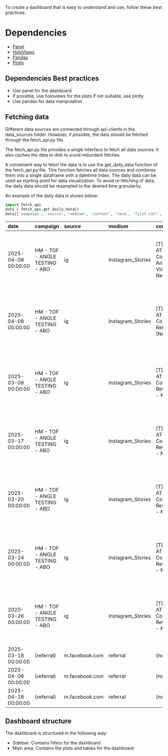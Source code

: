 To create a dashboard that is easy to understand and use, follow these best practices:

# Dependencies

- [Panel](https://panel.holoviz.org/)
- [HoloViews](https://holoviews.org/)
- [Pandas](https://pandas.pydata.org/)
- [Plotly](https://plotly.com/)

## Dependencies Best practices

- Use panel for the dashboard
- if possible, use holoviews for the plots if not suitable, use plotly
- Use pandas for data manipulation

## Fetching data

Different data sources are connected through api-clients in the data_sources folder. However, if possible, the data should be fetched through the fetch_api.py file.

The fetch_api.py file provides a single interface to fetch all data sources. It also caches the data to disk to avoid redundant fetches.

A convenient way to fetch the data is to use the get_daily_data function of the fetch_api.py file. This function fetches all data sources and combines them into a single dataframe with a datetime index. The daily data can be used as starting point for data visualization. To avoid re-fetching of data, the daily data should be resampled to the desired time granularity.

An example of the daily data is shown below:

```python
import fetch_api
data = fetch_api.get_daily_data()
data[['campaign', 'source', 'medium', 'content', 'term', 'first_call', 'sales', 'landing_page']].tail(10)
```
| date                | campaign                       | source         | medium            | content                                              | term                                                                 | first_call   | sales   | landing_page   |
|:--------------------|:-------------------------------|:---------------|:------------------|:-----------------------------------------------------|:---------------------------------------------------------------------|:-------------|:--------|:---------------|
| 2025-04-08 00:00:00 | HM - TOF - ANGLE TESTING - ABO | ig             | Instagram_Stories | [T] TOF - AT - New Copies - Animated Video2 - New LP | [T] HM - TOF - AT - Value-Based Purchase LLA - AUTO & DC - New LP    | <NA>         | <NA>    | Hubspot2       |
| 2025-04-08 00:00:00 | HM - TOF - ANGLE TESTING - ABO | ig             | Instagram_Stories | [T] TOF - AT - New Copies - Rebecca2 (New LP)        | [T] HM - TOF - AT - Value-Based Purchase LLA - AUTO & DC - Mixed LPs | <NA>         | <NA>    | Hubspot2       |
| 2025-03-08 00:00:00 | HM - TOF - ANGLE TESTING - ABO | ig             | Instagram_Stories | [T] TOF - AT - New Copies - Review 2 - New LP        | [T] HM - TOF - AT - Value-Based Purchase LLA - AUTO & DC - New LP    | <NA>         | <NA>    | Hubspot2       |
| 2025-03-17 00:00:00 | HM - TOF - ANGLE TESTING - ABO | ig             | Instagram_Stories | [T] TOF - AT - New Copies - Review 2 - New LP        | [T] HM - TOF - AT - Value-Based Purchase LLA - AUTO & DC - New LP    | <NA>         | <NA>    | Hubspot2       |
| 2025-03-20 00:00:00 | HM - TOF - ANGLE TESTING - ABO | ig             | Instagram_Stories | [T] TOF - AT - New Copies - Review 2 - New LP        | [T] HM - TOF - AT - Value-Based Purchase LLA - AUTO & DC - New LP    | <NA>         | <NA>    | Hubspot2       |
| 2025-03-24 00:00:00 | HM - TOF - ANGLE TESTING - ABO | ig             | Instagram_Stories | [T] TOF - AT - New Copies - Review 2 - New LP        | [T] HM - TOF - AT - Value-Based Purchase LLA - AUTO & DC - New LP    | <NA>         | <NA>    | Hubspot2       |
| 2025-03-26 00:00:00 | HM - TOF - ANGLE TESTING - ABO | ig             | Instagram_Stories | [T] TOF - AT - New Copies - Review 2 - New LP        | [T] HM - TOF - AT - Value-Based Purchase LLA - AUTO & DC - New LP    | <NA>         | <NA>    | Hubspot2       |
| 2025-03-18 00:00:00 | (referral)                     | m.facebook.com | referral          | (not set)                                            | (not set)                                                            | <NA>         | <NA>    | Hubspot2       |
| 2025-04-06 00:00:00 | (referral)                     | m.facebook.com | referral          | (not set)                                            | (not set)                                                            | <NA>         | <NA>    | Hubspot2       |
| 2025-04-18 00:00:00 | (referral)                     | m.facebook.com | referral          | (not set)                                            | (not set)                                                            | <NA>         | <NA>    | Hubspot2       |



## Dashboard structure

The dashboard is structured in the following way:

- Sidebar: Contains filters for the dashboard
- Main area: Contains the plots and tables for the dashboard